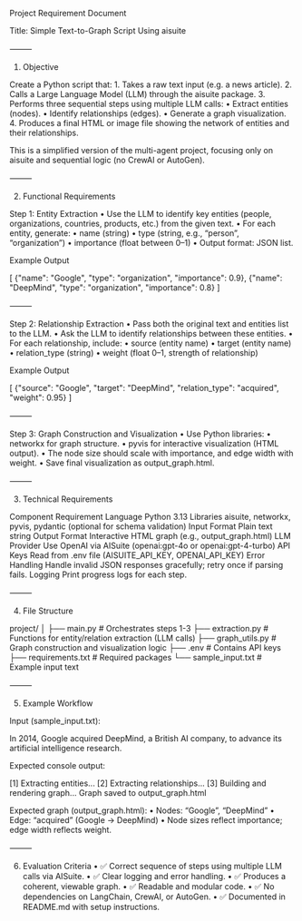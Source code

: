 Project Requirement Document

Title: Simple Text-to-Graph Script Using aisuite

⸻

1. Objective

Create a Python script that:
	1.	Takes a raw text input (e.g. a news article).
	2.	Calls a Large Language Model (LLM) through the aisuite package.
	3.	Performs three sequential steps using multiple LLM calls:
	•	Extract entities (nodes).
	•	Identify relationships (edges).
	•	Generate a graph visualization.
	4.	Produces a final HTML or image file showing the network of entities and their relationships.

This is a simplified version of the multi-agent project, focusing only on aisuite and sequential logic (no CrewAI or AutoGen).

⸻

2. Functional Requirements

Step 1: Entity Extraction
	•	Use the LLM to identify key entities (people, organizations, countries, products, etc.) from the given text.
	•	For each entity, generate:
	•	name (string)
	•	type (string, e.g., “person”, “organization”)
	•	importance (float between 0–1)
	•	Output format: JSON list.

Example Output

[
  {"name": "Google", "type": "organization", "importance": 0.9},
  {"name": "DeepMind", "type": "organization", "importance": 0.8}
]


⸻

Step 2: Relationship Extraction
	•	Pass both the original text and entities list to the LLM.
	•	Ask the LLM to identify relationships between these entities.
	•	For each relationship, include:
	•	source (entity name)
	•	target (entity name)
	•	relation_type (string)
	•	weight (float 0–1, strength of relationship)

Example Output

[
  {"source": "Google", "target": "DeepMind", "relation_type": "acquired", "weight": 0.95}
]


⸻

Step 3: Graph Construction and Visualization
	•	Use Python libraries:
	•	networkx for graph structure.
	•	pyvis for interactive visualization (HTML output).
	•	The node size should scale with importance, and edge width with weight.
	•	Save final visualization as output_graph.html.

⸻

3. Technical Requirements

Component	Requirement
Language	Python 3.13
Libraries	aisuite, networkx, pyvis, pydantic (optional for schema validation)
Input Format	Plain text string
Output Format	Interactive HTML graph (e.g., output_graph.html)
LLM Provider	Use OpenAI via AISuite (openai:gpt-4o or openai:gpt-4-turbo)
API Keys	Read from .env file (AISUITE_API_KEY, OPENAI_API_KEY)
Error Handling	Handle invalid JSON responses gracefully; retry once if parsing fails.
Logging	Print progress logs for each step.


⸻

4. File Structure

project/
│
├── main.py                # Orchestrates steps 1-3
├── extraction.py          # Functions for entity/relation extraction (LLM calls)
├── graph_utils.py         # Graph construction and visualization logic
├── .env                   # Contains API keys
├── requirements.txt       # Required packages
└── sample_input.txt       # Example input text


⸻

5. Example Workflow

Input (sample_input.txt):

In 2014, Google acquired DeepMind, a British AI company, to advance its artificial intelligence research.

Expected console output:

[1] Extracting entities...
[2] Extracting relationships...
[3] Building and rendering graph...
Graph saved to output_graph.html

Expected graph (output_graph.html):
	•	Nodes: “Google”, “DeepMind”
	•	Edge: “acquired” (Google → DeepMind)
	•	Node sizes reflect importance; edge width reflects weight.

⸻

6. Evaluation Criteria
	•	✅ Correct sequence of steps using multiple LLM calls via AISuite.
	•	✅ Clear logging and error handling.
	•	✅ Produces a coherent, viewable graph.
	•	✅ Readable and modular code.
	•	✅ No dependencies on LangChain, CrewAI, or AutoGen.
	•	✅ Documented in README.md with setup instructions.
